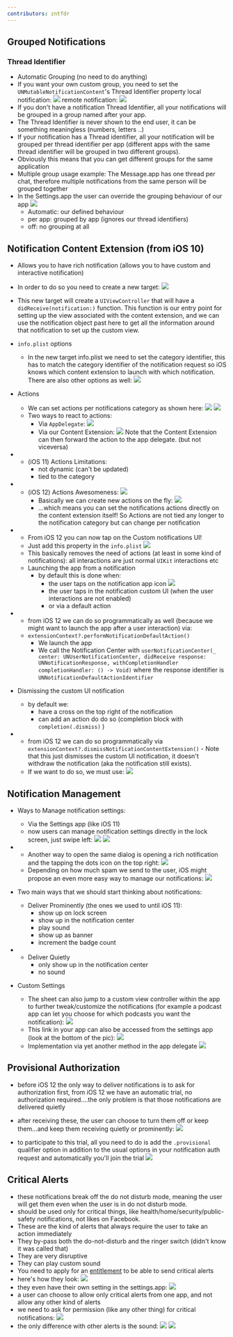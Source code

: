 ```yaml
---
contributors: zntfdr
---
```


## Grouped Notifications

### Thread Identifier

- Automatic Grouping (no need to do anything)
- If you want your own custom group, you need to set the `UNMutableNotificationContent`'s Thread Identifier property local notification:
![][threadIdentifierLocalNotificationImage]
remote notification:
![][threadIdentifierRemoteNotificationImage]
- If you don't have a notification Thread Identifier, all your notifications will be grouped in a group named after your app.
- The Thread Identifier is never shown to the end user, it can be something meaningless (numbers, letters ..)
- If your notification has a Thread identifier, all your notification will be grouped per thread identifier per app (different apps with the same thread identifier will be grouped in two different groups).
- Obviously this means that you can get different groups for the same application
- Multiple group usage example: The Message.app has one thread per chat, therefore multiple notifications from the same person will be grouped together
- In the Settings.app the user can override the grouping behaviour of our app
![][groupingImage]
  - Automatic: our defined behaviour
  - per app: grouped by app (ignores our thread identifiers)
  - off: no grouping at all

## Notification Content Extension (from iOS 10)

- Allows you to have rich notification (allows you to have custom and interactive notification)
- In order to do so you need to create a new target:
![][targetImage]
- This new target will create a `UIViewController` that will have a `didReceive(notification:)` function. This function is our entry point for setting up the view associated with the content extension, and we can use the notification object past here to get all the information around that notification to set up the custom view.
- `info.plist` options
  - In the new target info.plist we need to set the category identifier, this has to match the category identifier of the notification request so iOS knows which content extension to launch with which notification. There are also other options as well: 
 ![][infoPlistImage]

- Actions
  - We can set actions per notifications category as shown here:
  ![][actionsImage]
  ![][actions2Image]
  - Two ways to react to actions:
    - Via `AppDelegate`:
      ![][appDelegateImage]
    - Via our Content Extension:
      ![][contentExtensionImage]
      Note that the Content Extension can then forward the action to the app delegate. (but not viceversa)

- 
  - (iOS 11) Actions Limitations:
    - not dynamic (can't be updated)
    - tied to the category

- 
  - (iOS 12) Actions Awesomeness:
    ![][ios12Image]
    - Basically we can create new actions on the fly:
    ![][actionOnFlyImage]
    - ...which means you can set the notifications actions directly on the content extension itself! So Actions are not tied any longer to the notification category but can change per notification

- 
  - From iOS 12 you can now tap on the Custom notifications UI!
  - Just add this property in the `info.plist`
  ![][interactionEnabledImage]
  - This basically removes the need of actions (at least in some kind of notifications): all interactions are just normal `UIKit` interactions etc
  - Launching the app from a notification
    - by default this is done when:
      - the user taps on the notification app icon
        ![][notificationIconImage]
      - the user taps in the notification custom UI (when the user interactions are not enabled)
      - or via a default action

- 
  - from iOS 12 we can do so programmatically as well (because we might want to launch the app after a user interaction) via:
  - `extensionContext?.performNotificationDefaultAction()`
    - We launch the app
    - We call the Notification Center with 
`userNotificationCenter(_ center: UNUserNotificationCenter, didReceive response: UNNotificationResponse, withCompletionHandler completionHandler: () -> Void)` where the response identifier is `UNNotificationDefaultActionIdentifier`

- Dismissing the custom UI notification
  - by default we:
    - have a cross on the top right of the notification 
    - can add an action do do so (completion block with `completion(.dismiss)` )

- 
  - from iOS 12 we can do so programmatically via
`extensionContext?.dismissNotificationContentExtension()`  - Note that this just dismisses the custom UI notification, it doesn't withdraw the notification (aka the notification still exists).
  - If we want to do so, we must use:
    ![][removeDeliveredImage]

## Notification Management

- Ways to Manage notification settings:
  - Via the Settings app (like iOS 11)
  - now users can manage notification settings directly in the lock screen, just swipe left:
     ![][swipeLeft1Image]
     ![][swipeLeft2Image]

- 
  - Another way to open the same dialog is opening a rich notification and the tapping the dots icon on the top right:
   ![][dotsIconImage]
  - Depending on how much spam we send to the user, iOS might propose an even more easy way to manage our notifications:
  ![][spamImage]

- Two main ways that we should start thinking about notifications:
  - Deliver Prominently (the ones we used to until iOS 11):
    - show up on lock screen
    - show up in the notification center
    - play sound
    - show up as banner
    - increment the badge count

- 
  - Deliver Quietly
    - only show up in the notification center
    - no sound

- Custom Settings
  - The sheet can also jump to a custom view controller within the app to further tweak/customize the notifications (for example a podcast app can let you choose for which podcasts you want the notification):
  ![][confPodsImage]
  - This link in your app can also be accessed from the settings app (look at the bottom of the pic):
  ![][confPods2Image]
  - Implementation via yet another method in the app delegate
    ![][yetDelegateImage]

## Provisional Authorization

- before iOS 12 the only way to deliver notifications is to ask for authorization first, from iOS 12 we have an automatic trial, no authorization required....the only problem is that those notifications are delivered quietly

- after receiving these, the user can choose to turn them off or keep them...and keep them receiving quietly or prominently:
  ![][prominentlyImage]

- to participate to this trial, all you need to do is add the `.provisional` qualifier option in addition to the usual options in your notification auth request and automatically you'll join the trial
  ![][provisionalImage]

## Critical Alerts
- these notifications break off the do not disturb mode, meaning the user will get them even when the user is in do not disturb mode.
- should be used only for critical things, like health/home/security/public-safety notifications, not likes on Facebook.
- These are the kind of alerts that always require the user to take an action immediately
- They by-pass both the do-not-disturb and the ringer switch (didn't know it was called that)
- They are very disruptive
- They can play custom sound
- You need to apply for an [entitlement][entitlement] to be able to send critical alerts
- here's how they look:
 ![][criticalImage]
- they even have their own setting in the settings.app:
 ![][criticalSettingImage]
- a user can choose to allow only critical alerts from one app, and not allow any other kind of alerts
- we need to ask for permission (like any other thing) for critical notifications:
 ![][criticalPermssionImage]
- the only difference with other alerts is the sound:
![][criticalSoundImage]
![][criticalSound2Image]

[entitlement]: https://developer.apple.com/contact/request/

[threadIdentifierLocalNotificationImage]: ../../../images/notes/wwdc18/710/threadIdentifierLocalNotification.png
[threadIdentifierRemoteNotificationImage]: ../../../images/notes/wwdc18/710/threadIdentifierRemoteNotification.png
[groupingImage]: ../../../images/notes/wwdc18/710/grouping.png
[targetImage]: ../../../images/notes/wwdc18/710/target.png
[infoPlistImage]: ../../../images/notes/wwdc18/710/infoPlist.png
[actionsImage]: ../../../images/notes/wwdc18/710/actions.png
[actions2Image]: ../../../images/notes/wwdc18/710/actions2.png
[appDelegateImage]: ../../../images/notes/wwdc18/710/appDelegate.png
[contentExtensionImage]: ../../../images/notes/wwdc18/710/contentExtension.png
[ios12Image]: ../../../images/notes/wwdc18/710/ios12.png
[actionOnFlyImage]: ../../../images/notes/wwdc18/710/actionOnFly.png
[interactionEnabledImage]: ../../../images/notes/wwdc18/710/interactionEnabled.png
[notificationIconImage]: ../../../images/notes/wwdc18/710/notificationIcon.png
[removeDeliveredImage]: ../../../images/notes/wwdc18/710/removeDelivered.png
[swipeLeft1Image]: ../../../images/notes/wwdc18/710/swipeLeft1.png
[swipeLeft2Image]: ../../../images/notes/wwdc18/710/swipeLeft2.png
[dotsIconImage]: ../../../images/notes/wwdc18/710/dotsIcon.png
[spamImage]: ../../../images/notes/wwdc18/710/spam.png
[confPodsImage]: ../../../images/notes/wwdc18/710/confPods.png
[confPods2Image]: ../../../images/notes/wwdc18/710/confPods2.png
[yetDelegateImage]: ../../../images/notes/wwdc18/710/yetDelegate.png
[prominentlyImage]: ../../../images/notes/wwdc18/710/prominently.png
[provisionalImage]: ../../../images/notes/wwdc18/710/provisional.png
[criticalImage]: ../../../images/notes/wwdc18/710/critical.png
[criticalSettingImage]: ../../../images/notes/wwdc18/710/criticalSetting.png
[criticalPermssionImage]: ../../../images/notes/wwdc18/710/criticalPermssion.png
[criticalSoundImage]: ../../../images/notes/wwdc18/710/criticalSound.png
[criticalSound2Image]: ../../../images/notes/wwdc18/710/criticalSound2.png